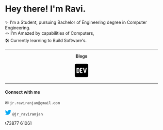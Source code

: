 # Hey there! I'm Ravi.
✨ I'm a Student, pursuing Bachelor of Engineering degree in Computer Engineering.
<br>
🪢 I'm Amazed by capabilities of Computers,
<br>
🛠 Currently learning to Build Software's.
<hr>

<p align="center" "style=font-size:40px"><b>Blogs</b><p>
<p align="center"><a src="https://dev.to/rav"><img width=50px src="https://github.com/rav-e/rav-e/blob/main/dev.png"></a></p>
<hr>

#### Connect with me
✉ ```jr.raviranjan@gmail.com```
<br>

<img width=20px src="https://github.com/rav-e/rav-e/blob/main/twitter.png"> ```@jr_raviranjan```
<br>

📞73877 61061




 

